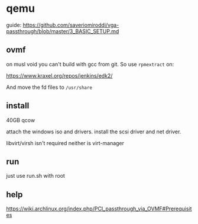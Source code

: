 # qemu

guide: https://github.com/saveriomiroddi/vga-passthrough/blob/master/3_BASIC_SETUP.md

## ovmf

on musl void you can't build with gcc from git. So use `rpmextract` on:

https://www.kraxel.org/repos/jenkins/edk2/

And move the fd files to `/usr/share`

## install

40GB qcow

attach the windows iso and drivers. install the scsi driver and net driver.

libvirt/virsh isn't required neither is virt-manager

## run

just use run.sh with root

## help
https://wiki.archlinux.org/index.php/PCI_passthrough_via_OVMF#Prerequisites
